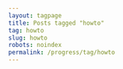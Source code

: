 ```yaml
---
layout: tagpage
title: Posts tagged "howto"
tag: howto
slug: howto
robots: noindex
permalink: /progress/tag/howto
---
```

